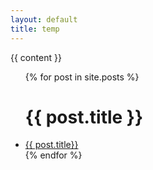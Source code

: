 ```yaml
---
layout: default
title: temp
---
```


{{ content }}
<ul class="myposts">
{% for post in site.posts %}
      <h1>{{ post.title }}</h1>
       <li><a href="{{ post.url }}">{{ post.title}}</a>
    </li>
{% endfor %}
</ul>
